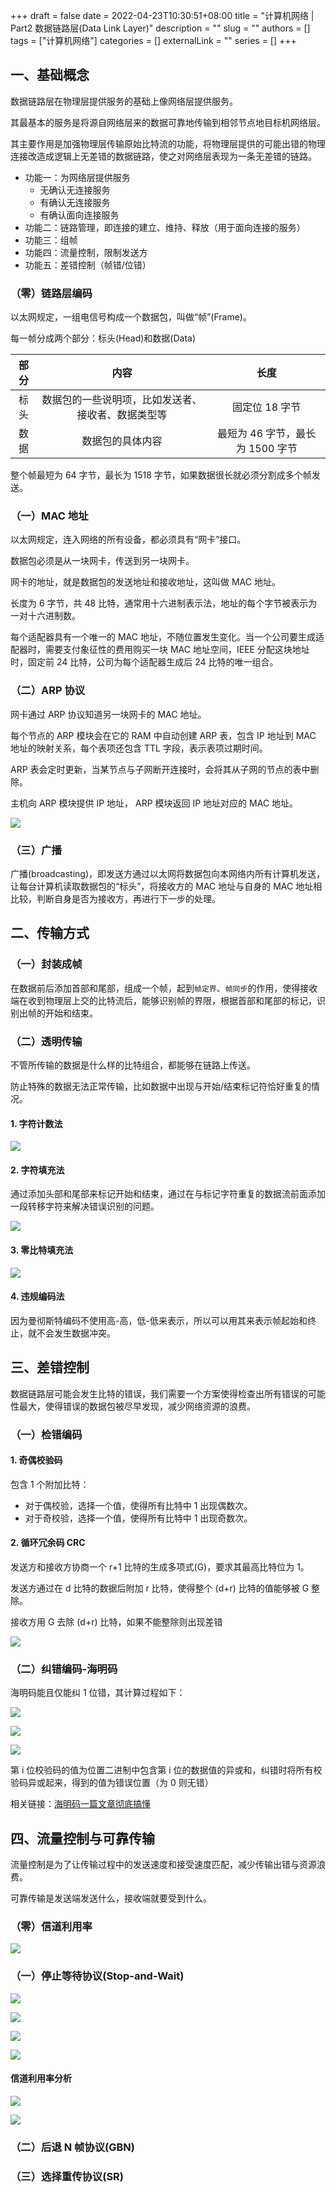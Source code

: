 +++ 
draft = false
date = 2022-04-23T10:30:51+08:00
title = "计算机网络 | Part2 数据链路层(Data Link Layer)"
description = ""
slug = ""
authors = []
tags = ["计算机网络"]
categories = []
externalLink = ""
series = []
+++

## 一、基础概念

数据链路层在物理层提供服务的基础上像网络层提供服务。

其最基本的服务是将源自网络层来的数据可靠地传输到相邻节点地目标机网络层。

其主要作用是加强物理层传输原始比特流的功能，将物理层提供的可能出错的物理连接改造成逻辑上无差错的数据链路，使之对网络层表现为一条无差错的链路。

- 功能一：为网络层提供服务
    - 无确认无连接服务
    - 有确认无连接服务
    - 有确认面向连接服务
- 功能二：链路管理，即连接的建立、维持、释放（用于面向连接的服务）
- 功能三：组帧
- 功能四：流量控制，限制发送方
- 功能五：差错控制（帧错/位错）

### （零）链路层编码

以太网规定，一组电信号构成一个数据包，叫做“帧”(Frame)。

每一帧分成两个部分：标头(Head)和数据(Data)

| 部分 | 内容 | 长度 |
| :-: | :-: | :-: |
| 标头 | 数据包的一些说明项，比如发送者、接收者、数据类型等 | 固定位 18 字节 |
| 数据 | 数据包的具体内容 | 最短为 46 字节，最长为 1500 字节 |

整个帧最短为 64 字节，最长为 1518 字节，如果数据很长就必须分割成多个帧发送。

### （一）MAC 地址

以太网规定，连入网络的所有设备，都必须具有“网卡”接口。

数据包必须是从一块网卡，传送到另一块网卡。

网卡的地址，就是数据包的发送地址和接收地址，这叫做 MAC 地址。

长度为 6 字节，共 48 比特，通常用十六进制表示法，地址的每个字节被表示为一对十六进制数。

每个适配器具有一个唯一的 MAC 地址，不随位置发生变化。当一个公司要生成适配器时，需要支付象征性的费用购买一块 MAC 地址空间，IEEE 分配这块地址时，固定前 24 比特，公司为每个适配器生成后 24 比特的唯一组合。

### （二）ARP 协议

网卡通过 ARP 协议知道另一块网卡的 MAC 地址。

每个节点的 ARP 模块会在它的 RAM 中自动创建 ARP 表，包含 IP 地址到 MAC 地址的映射关系，每个表项还包含 TTL 字段，表示表项过期时间。

ARP 表会定时更新，当某节点与子网断开连接时，会将其从子网的节点的表中删除。

主机向 ARP 模块提供 IP 地址， ARP 模块返回 IP 地址对应的 MAC 地址。

![](https://ccviolett-1307804825.cos.ap-shanghai.myqcloud.com/img/202204241115113.png)

### （三）广播

广播(broadcasting)，即发送方通过以太网将数据包向本网络内所有计算机发送，让每台计算机读取数据包的“标头”，将接收方的 MAC 地址与自身的 MAC 地址相比较，判断自身是否为接收方，再进行下一步的处理。

## 二、传输方式

### （一）封装成帧

在数据前后添加首部和尾部，组成一个帧，起到`帧定界`、`帧同步`的作用，使得接收端在收到物理层上交的比特流后，能够识别帧的界限，根据首部和尾部的标记，识别出帧的开始和结束。

### （二）透明传输

不管所传输的数据是什么样的比特组合，都能够在链路上传送。

防止特殊的数据无法正常传输，比如数据中出现与开始/结束标记符恰好重复的情况。

#### 1. 字符计数法

![](https://ccviolett-1307804825.cos.ap-shanghai.myqcloud.com/img/202204241208032.png)

#### 2. 字符填充法

通过添加头部和尾部来标记开始和结束，通过在与标记字符重复的数据流前面添加一段转移字符来解决错误识别的问题。

![](https://ccviolett-1307804825.cos.ap-shanghai.myqcloud.com/img/202204241214197.png)

#### 3. 零比特填充法

![](https://ccviolett-1307804825.cos.ap-shanghai.myqcloud.com/img/202204241217016.png)

#### 4. 违规编码法

因为曼彻斯特编码不使用高-高，低-低来表示，所以可以用其来表示帧起始和终止，就不会发生数据冲突。

## 三、差错控制

数据链路层可能会发生比特的错误，我们需要一个方案使得检查出所有错误的可能性最大，使得错误的数据包被尽早发现，减少网络资源的浪费。

### （一）检错编码

#### 1. 奇偶校验码

包含 1 个附加比特：
- 对于偶校验，选择一个值，使得所有比特中 1 出现偶数次。
- 对于奇校验，选择一个值，使得所有比特中 1 出现奇数次。

#### 2. 循环冗余码 CRC

发送方和接收方协商一个 r+1 比特的生成多项式(G)，要求其最高比特位为 1。

发送方通过在 d 比特的数据后附加 r 比特，使得整个 (d+r) 比特的值能够被 G 整除。

接收方用 G 去除 (d+r) 比特，如果不能整除则出现差错

![](https://ccviolett-1307804825.cos.ap-shanghai.myqcloud.com/img/202204242006022.png)

### （二）纠错编码-海明码

海明码能且仅能纠 1 位错，其计算过程如下：

![](https://ccviolett-1307804825.cos.ap-shanghai.myqcloud.com/img/202204242014750.png)

![](https://ccviolett-1307804825.cos.ap-shanghai.myqcloud.com/img/202204242014110.png)

![](https://ccviolett-1307804825.cos.ap-shanghai.myqcloud.com/img/202204242014465.png)

第 i 位校验码的值为位置二进制中包含第 i 位的数据值的异或和，纠错时将所有校验码异或起来，得到的值为错误位置（为 0 则无错）

相关链接：[海明码一篇文章彻底搞懂](https://www.cnblogs.com/godoforange/p/12003676.html)

## 四、流量控制与可靠传输

流量控制是为了让传输过程中的发送速度和接受速度匹配，减少传输出错与资源浪费。

可靠传输是发送端发送什么，接收端就要受到什么。

### （零）信道利用率

![](https://ccviolett-1307804825.cos.ap-shanghai.myqcloud.com/img/202204242030752.png)

### （一）停止等待协议(Stop-and-Wait)

![](https://ccviolett-1307804825.cos.ap-shanghai.myqcloud.com/img/202204242027444.png)

![](https://ccviolett-1307804825.cos.ap-shanghai.myqcloud.com/img/202204242027299.png)

![](https://ccviolett-1307804825.cos.ap-shanghai.myqcloud.com/img/202204242028737.png)

![](https://ccviolett-1307804825.cos.ap-shanghai.myqcloud.com/img/202204242028571.png)

#### 信道利用率分析

![](https://ccviolett-1307804825.cos.ap-shanghai.myqcloud.com/img/202204242032975.png)

![](https://ccviolett-1307804825.cos.ap-shanghai.myqcloud.com/img/202204242032616.png)

### （二）后退 N 帧协议(GBN)

### （三）选择重传协议(SR)